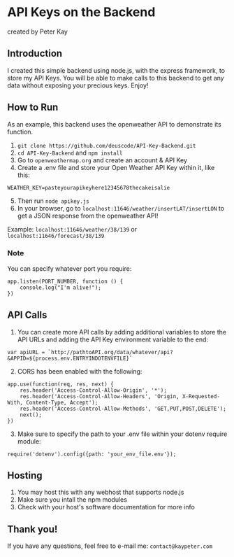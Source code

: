 # API Keys on the Backend
created by Peter Kay

## Introduction

I created this simple backend using node.js, with the express framework, to store my API Keys. You will be able to make calls to this backend to get any data without exposing your precious keys. Enjoy!

## How to Run

As an example, this backend uses the openweather API to demonstrate its function.

1. `git clone https://github.com/deuscode/API-Key-Backend.git`
2. `cd API-Key-Backend` and `npm install`
3. Go to `openweathermap.org` and create an account & API Key
4. Create a .env file and store your Open Weather API Key within it, like this:

```
WEATHER_KEY=pasteyourapikeyhere12345678thecakeisalie
```
5. Then run `node apikey.js`
6. In your browser, go to `localhost:11646/weather/insertLAT/insertLON` to get a JSON response from the openweather API!

Example:
`localhost:11646/weather/38/139` or `localhost:11646/forecast/38/139`

### Note
You can specify whatever port you require:
```
app.listen(PORT_NUMBER, function () {
    console.log("I'm alive!");
})
```


## API Calls
1. You can create more API calls by adding additional variables to store the API URLs and adding the API Key environment variable to the end:

```
var apiURL = `http://pathtoAPI.org/data/whatever/api?&APPID=${process.env.ENTRYINDOTENVFILE}`
```

2. CORS has been enabled with the following:

```
app.use(function(req, res, next) {
    res.header('Access-Control-Allow-Origin', '*');
    res.header('Access-Control-Allow-Headers', 'Origin, X-Requested-With, Content-Type, Accept');
    res.header('Access-Control-Allow-Methods', 'GET,PUT,POST,DELETE');
    next();
})
```

3. Make sure to specify the path to your .env file within your dotenv require module:

```
require('dotenv').config({path: 'your_env_file.env'});
```

## Hosting
1. You may host this with any webhost that supports node.js
2. Make sure you intall the npm modules
3. Check with your host's software documentation for more info

## Thank you!

If you have any questions, feel free to e-mail me: `contact@kaypeter.com`
